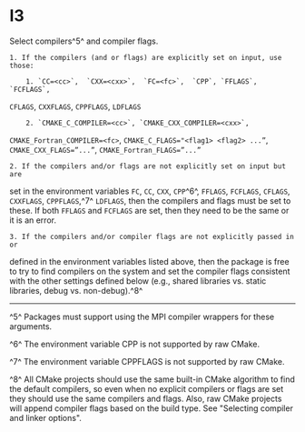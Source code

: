 # I3

Select compilers^5^ and compiler flags.

    1. If the compilers (and or flags) are explicitly set on input, use those:

        1. `CC=<cc>`,  `CXX=<cxx>`,  `FC=<fc>`,  `CPP`, `FFLAGS`, `FCFLAGS`, 
`CFLAGS`, `CXXFLAGS`, `CPPFLAGS`, `LDFLAGS`

        2. `CMAKE_C_COMPILER=<cc>`, `CMAKE_CXX_COMPILER=<cxx>`, 
`CMAKE_Fortran_COMPILER=<fc>`, `CMAKE_C_FLAGS="<flag1> <flag2> ...”`, 
`CMAKE_CXX_FLAGS=”...”`, `CMAKE_Fortran_FLAGS=”...”`

    2. If the compilers and/or flags are not explicitly set on input but are 
set in the environment variables
    `FC`, `CC`, `CXX`, `CPP`^6^, `FFLAGS`, `FCFLAGS`, `CFLAGS`, `CXXFLAGS`, 
`CPPFLAGS`,^7^
    `LDFLAGS`, then the compilers and flags must be set to these.  If both 
`FFLAGS` and `FCFLAGS` are set, then they
    need to be the same or it is an error.

    3. If the compilers and/or compiler flags are not explicitly passed in or 
defined in the environment variables listed 
    above, then the package is free to try to find compilers on the system and 
set the compiler flags consistent with the 
    other settings defined below (e.g., shared libraries vs. static libraries, 
debug vs. non-debug).^8^

-----

^5^ Packages must support using the MPI compiler wrappers for these arguments.

^6^ The environment variable CPP is not supported by raw CMake.

^7^ The environment variable CPPFLAGS is not supported by raw CMake.

^8^ All CMake projects should use the same built-in CMake algorithm to find the 
default compilers, so even when no 
explicit compilers or flags are set they should use the same compilers and 
flags.  Also, raw CMake projects will append 
compiler flags based on the build type.  See "Selecting compiler and linker 
options".
